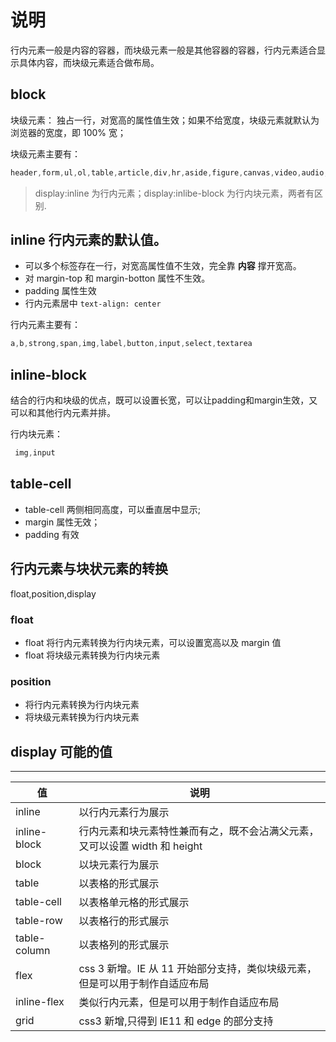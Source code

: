 # 说明

行内元素一般是内容的容器，而块级元素一般是其他容器的容器，行内元素适合显示具体内容，而块级元素适合做布局。

## block

块级元素： 独占一行，对宽高的属性值生效；如果不给宽度，块级元素就默认为浏览器的宽度，即 100% 宽；

块级元素主要有：

``` css
header,form,ul,ol,table,article,div,hr,aside,figure,canvas,video,audio,footer
```

> display:inline 为行内元素；display:inlibe-block 为行内块元素，两者有区别.

## inline 行内元素的默认值。

- 可以多个标签存在一行，对宽高属性值不生效，完全靠 **内容** 撑开宽高。
- 对 margin-top 和 margin-botton 属性不生效。
- padding 属性生效
- 行内元素居中 `text-align: center`

行内元素主要有：

``` css
a,b,strong,span,img,label,button,input,select,textarea
```

## inline-block

结合的行内和块级的优点，既可以设置长宽，可以让padding和margin生效，又可以和其他行内元素并排。

行内块元素：

```css
 img,input
```

## table-cell

- table-cell 两侧相同高度，可以垂直居中显示;
- margin 属性无效；
- padding 有效

## 行内元素与块状元素的转换

float,position,display

### float

- float 将行内元素转换为行内块元素，可以设置宽高以及 margin 值
- float 将块级元素转换为行内块元素

### position

- 将行内元素转换为行内块元素
- 将块级元素转换为行内块元素

## display 可能的值

------
值 | 说明
------ | ---
inline | 以行内元素行为展示
inline-block | 行内元素和块元素特性兼而有之，既不会沾满父元素，又可以设置 width 和 height
block | 以块元素行为展示
table | 以表格的形式展示
table-cell | 以表格单元格的形式展示
table-row | 以表格行的形式展示
table-column | 以表格列的形式展示
flex | css 3 新增。IE 从 11 开始部分支持，类似块级元素，但是可以用于制作自适应布局
inline-flex | 类似行内元素，但是可以用于制作自适应布局
grid | css3 新增,只得到 IE11 和 edge 的部分支持
